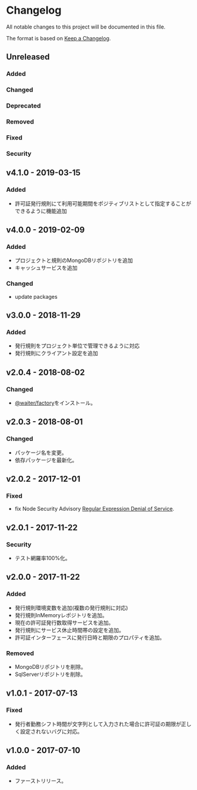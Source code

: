 # Changelog

All notable changes to this project will be documented in this file.

The format is based on [Keep a Changelog](http://keepachangelog.com/).

## Unreleased

### Added

### Changed

### Deprecated

### Removed

### Fixed

### Security

## v4.1.0 - 2019-03-15

### Added

- 許可証発行規則にて利用可能期間をポジティブリストとして指定することができるように機能追加

## v4.0.0 - 2019-02-09

### Added

- プロジェクトと規則のMongoDBリポジトリを追加
- キャッシュサービスを追加

### Changed

- update packages

## v3.0.0 - 2018-11-29

### Added

- 発行規則をプロジェクト単位で管理できるように対応
- 発行規則にクライアント設定を追加

## v2.0.4 - 2018-08-02

### Changed

- [@waiter/factory](https://www.npmjs.com/package/@waiter/factory)をインストール。

## v2.0.3 - 2018-08-01

### Changed

- パッケージ名を変更。
- 依存パッケージを最新化。

## v2.0.2 - 2017-12-01
### Fixed
- fix Node Security Advisory [Regular Expression Denial of Service](https://nodesecurity.io/advisories/532).

## v2.0.1 - 2017-11-22
### Security
- テスト網羅率100%化。

## v2.0.0 - 2017-11-22
### Added
- 発行規則環境変数を追加(複数の発行規則に対応)
- 発行規則InMemoryレポジトリを追加。
- 現在の許可証発行数取得サービスを追加。
- 発行規則にサービス休止時間帯の設定を追加。
- 許可証インターフェースに発行日時と期限のプロパティを追加。

### Removed
- MongoDBリポジトリを削除。
- SqlServerリポジトリを削除。


## v1.0.1 - 2017-07-13
### Fixed
- 発行者勤務シフト時間が文字列として入力された場合に許可証の期限が正しく設定されないバグに対応。

## v1.0.0 - 2017-07-10
### Added
- ファーストリリース。
